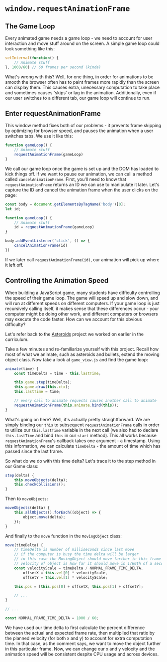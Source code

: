 # `window.requestAnimationFrame`

## The Game Loop

Every animated game needs a game loop - we need to account for user interaction and move stuff around on the screen. A simple game loop could look something like this:

```JavaScript
setInterval(function() {
    // Animate stuff
}, 1000/60) // 60 frames per second (kinda)
```

What's wrong with this? Well, for one thing, in order for animations to be smooth the browser often has to paint frames more rapidly than the screen can display them. This causes extra, unecessary computation to take place and sometimes causes 'skips' or lag in the animation. Additionally, even if our user switches to a different tab, our game loop will continue to run.

## Enter requestAnimationFrame

This window method fixes both of our problems - it prevents frame skipping by optimizing for browser speed, and pauses the animation when a user switches tabs. We use it like this:

```JavaScript
function gameLoop() {
    // Animate stuff
    requestAnimationFrame(gameLoop)
}
```

We call our game loop once the game is set up and the DOM has loaded to kick things off. If we want to pause our animation, we can call a method called `cancelAnimationFrame`. First, you'll need to know that `requestAnimationFrame` returns an ID we can use to manipulate it later. Let's capture the ID and cancel the animation frame when the user clicks on the page:

```JavaScript
const body = document.getElementsByTagName('body')[0];
let id;

function gameLoop() {
    // Animate stuff
    id = requestAnimationFrame(gameLoop)
}

body.addEventListener('click', () => {
    cancelAnimationFrame(id)
})
```

If we later call `requestAnimationFrame(id)`, our animation will pick up where it left off.

## Controlling the Animation Speed

When building a JavaScript game, many students have difficulty controlling the speed of their game loop. The game will speed up and slow down, and will run at different speeds on different computers. If your game loop is just recursively calling itself, it makes sense that these differences occur - your computer might be doing other work, and different computers or browsers may execute the code faster. How can we account for this obvious difficulty?

Let's refer back to the [Asteroids](https://github.com/appacademy/curriculum/tree/master/javascript/projects/asteroids/class_syntax_solution) project we worked on earlier in the curriculum.

Take a few minutes and re-familiarize yourself with this project. Recall how most of what we animate, such as asteroids and bullets, extend the moving object class. Now take a look at ```game_view.js``` and find the game loop:

```JavaScript
animate(time) {
    const timeDelta = time - this.lastTime;

    this.game.step(timeDelta);
    this.game.draw(this.ctx);
    this.lastTime = time;

    // every call to animate requests causes another call to animate
    requestAnimationFrame(this.animate.bind(this));
}
```

What's going on here? Well, it's actually pretty straightforward. We are simply binding our `this` to subsequent `requestAnimationFrame` calls in order to utilize our `this.lastTime` variable in the next call (we also had to declare `this.lastTime` and bind `this` in our `start` method). This all works because `requestAnimationFrame`'s callback takes one argument - a timestamp. Using this information, we can calculate `timeDelta` - the amount of time which has passed since the last frame.

So what do we do with this time delta? Let's trace it to the step method in our Game class:

```JavaScript
step(delta) {
    this.moveObjects(delta);
    this.checkCollisions();
}
```

Then to `moveObjects`:

```JavaScript
moveObjects(delta) {
    this.allObjects().forEach((object) => {
        object.move(delta);
    });
}
```

And finally to the `move` function in the `MovingObject` class:

```JavaScript
move(timeDelta) {
    // timeDelta is number of milliseconds since last move
    // if the computer is busy the time delta will be larger
    // in this case the MovingObject should move farther in this frame
    // velocity of object is how far it should move in 1/60th of a second
    const velocityScale = timeDelta / NORMAL_FRAME_TIME_DELTA,
        offsetX = this.vel[0] * velocityScale,
        offsetY = this.vel[1] * velocityScale;

    this.pos = [this.pos[0] + offsetX, this.pos[1] + offsetY];

    // ...
}

// ...

const NORMAL_FRAME_TIME_DELTA = 1000 / 60;
```

We have used our time delta to first calculate the percent difference between the actual and expected frame rate, then multiplied that ratio by the planned velocity (for both x and y) to account for extra computation time. In that case, as the comment says, we want to move the object further in this particular frame. Now, we can change our x and y velocity and the animation speed will be consistent despite CPU usage and across devices.
